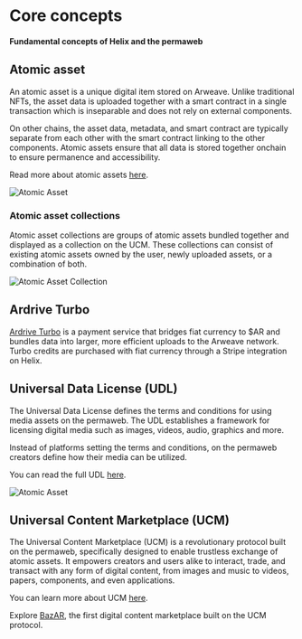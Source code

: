 # Core concepts

#### Fundamental concepts of Helix and the permaweb

## Atomic asset

An atomic asset is a unique digital item stored on Arweave. Unlike traditional NFTs, the asset data is uploaded together with a smart contract in a single transaction which is inseparable and does not rely on external components.

On other chains, the asset data, metadata, and smart contract are typically separate from each other with the smart contract linking to the other components. Atomic assets ensure that all data is stored together onchain to ensure permanence and accessibility.

Read more about atomic assets [here](https://cookbook.arweave.dev/concepts/atomic-tokens.html).

![Atomic Asset](https://arweave.net/05Ke4y_K8KTpl44wEDCodh-Xfa8M2DVNYkCG04jXnEo)

### Atomic asset collections

Atomic asset collections are groups of atomic assets bundled together and displayed as a collection on the UCM. These collections can consist of existing atomic assets owned by the user, newly uploaded assets, or a combination of both.

![Atomic Asset Collection](https://arweave.net/DSwK9H1peJUie_FVz7HI3cnyllK_ln3dzCHxSiFNA8Y)

## Ardrive Turbo

[Ardrive Turbo](https://ardrive.io/turbo-bundler/) is a payment service that bridges fiat currency to $AR and bundles data into larger, more efficient uploads to the Arweave network. Turbo credits are purchased with fiat currency through a Stripe integration on Helix.

## Universal Data License (UDL)

The Universal Data License defines the terms and conditions for using media assets on the permaweb. The UDL establishes a framework for licensing digital media such as images, videos, audio, graphics and more.

Instead of platforms setting the terms and conditions, on the permaweb creators define how their media can be utilized.

You can read the full UDL [here](https://orgsxgbx4x37hfuoidzzzuixdwsi57e2eetei2ew6mzwqkxikhoa.arweave.net/dE0rmDfl9_OWjkDznNEXHaSO_JohJkRolvMzaCroUdw).

![Atomic Asset](https://arweave.net/TDH835b0UCD0B8h8CRqPalmVCw2J_9Fp_s0UNOsa8pY)

## Universal Content Marketplace (UCM)

The Universal Content Marketplace (UCM) is a revolutionary protocol built on the permaweb, specifically designed to enable trustless exchange of atomic assets. It empowers creators and users alike to interact, trade, and transact with any form of digital content, from images and music to videos, papers, components, and even applications.

You can learn more about UCM [here](https://ucm-wiki.g8way.io/#/en/Introducing-the-Universal-Content-Marketplace-protocol-UCM).

Explore [BazAR](https://bazar.arweave.dev/#/), the first digital content marketplace built on the UCM protocol.
